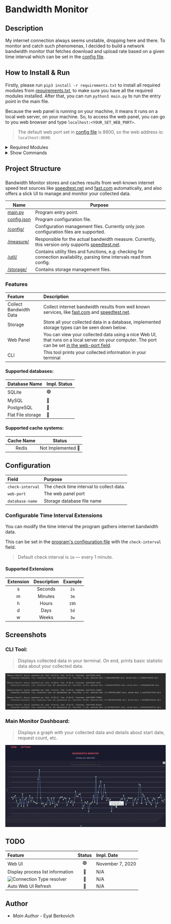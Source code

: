 
# Bandwidth Monitor    
## Description
My internet connection always seems unstable, dropping here and there. To monitor and catch such phenomenas, I decided to build a network bandwidth monitor that fetches download and upload rate based on a given time interval which can be set in the [config file](https://github.com/codekrnl/bandwidth-monitor/blob/master/config.json "config file").     

## How to Install & Run
Firstly, please run `pip3 install -r requirements.txt` to install all required modules from [requirements.txt](https://github.com/codekrnl/bandwidth-monitor/blob/master/requirements.txt), to make sure you have all the required modules installed.
After that, you can run `python3 main.py` to run the entry point in the main file.

Because the web panel is running on your machine, it means it runs on a local web server, on your machine. So, to access the web panel, you can go to you web browser and type `localhost:<YOUR_SET_WEB_PORT>`.
> The default web port set in [config file](https://github.com/codekrnl/bandwidth-monitor/blob/master/config.json "config file") is 8600, so the web address is: `localhost:8600`.

<details>

<summary>Required Modules</summary>

> Use `pip3 install -r requirements.txt` to easily install these modules.

- speedtest-cli
- redis
- psutil
- flask

</details>

<details>

<summary>Show Commands</summary>

- `pip3 install -r requirements.txt` — To install all required modules from [requirements.txt](https://github.com/codekrnl/bandwidth-monitor/blob/master/requirements.txt).

- `python3 main.py` — To run program.

</details>

 ## Project Structure 
 ### 
 Bandwidth Monitor stores and caches results from well-known internet speed test sources like [speedtest.net](https://www.speedtest.net/ "speedtest.net") and [fast.com](http://fast.com "fast.com") automatically, and also offers a slick UI to manage and monitor your collected data.    

| Name | Purpose |  
|--|--|  
| [main.py](https://github.com/codekrnl/bandwidth-monitor/blob/master/main.py) | Program entry point. | 
| [config.json](https://github.com/codekrnl/bandwidth-monitor/blob/master/config.json) | Program configuration file. |  
| [/config/](https://github.com/codekrnl/bandwidth-monitor/tree/master/config) | Configuration management files. Currently only json configuration files are supported. |  
| [/measure/](https://github.com/codekrnl/bandwidth-monitor/tree/master/measure) | Responsible for the actual bandwidth measure. Currently, this version only supports [speedtest.net](https://www.speedtest.net/). |  
| [/util/](https://github.com/codekrnl/bandwidth-monitor/tree/master/util) | Contains utility files and functions, e.g: checking for connection availability, parsing time intervals read from config. |  
| [/storage/](https://github.com/codekrnl/bandwidth-monitor/tree/master/storage) | Contains storage management files. |  
 
### Features
|Feature | Description  |
|:--|:--|
| Collect Bandwidth Data | Collect internet bandwidth results from well known services, like [fast.com](https://fast.com/) and [speedtest.net](https://speedtest.net/). |
| Storage | Store all your collected data in a database, implemented storage types can be seen down below. |
| Web Panel | You can view your collected data using a nice Web UI, that runs on a local server on your computer. The port can be set [in the web-port field](https://github.com/codekrnl/bandwidth-monitor/blob/master/config.json). |
| CLI | This tool prints your collected information in your terminal |


#### Supported databases:    
|  Database Name  |      Impl. Status      |
|:----------------|:----------------|
|     SQLite      | 🟢 |
|      MySQL      | 🔴 |
|   PostgreSQL    | 🔴 |
|Flat File storage| 🔴 |

 #### Supported cache systems:    
 | Cache Name |      Status     |
 |:-------------:|:---------------:| 
 |     Redis    | Not Implemented 🔴 |    

## Configuration

| Field | Purpose | 
|:--|:--|
| `check-interval` | The check time interval to collect data. |
| `web-port` 	   | The web panel port |
|`database-name`   | Storage database file name |

### Configurable Time Interval Extensions
You can modify the time interval the program gathers internet bandwidth data.

This can be set in the [program's configuration file](https://github.com/codekrnl/bandwidth-monitor/blob/master/config.json) with the `check-interval` field.

> Default check interval is `1m` — every 1 minute.

#### Supported Extensions

| Extension | Description | Example | 
|:---------:|:-----------:|:-------:| 
|     s     |   Seconds   |    `2s`   | 
|     m     |   Minutes   |    `3m`   | 
|     h     |    Hours    |   `19h`   | 
|     d     |     Days    |    `5d`   | 
|     w     |    Weeks    |    `3w`   |   

## Screenshots    
### CLI Tool: 
> Displays collected data in your terminal. On end, prints basic statistic data about your collected data.

![CLI Tool](https://github.com/codekrnl/bandwidth-monitor/blob/master/screenshots/cli-monitor.png?raw=true)

### Main Monitor Dashboard:
> Displays a graph with your collected data and details about start date, request count, etc.

![Main dashboard](https://github.com/codekrnl/bandwidth-monitor/blob/master/screenshots/bandwidth-monitor-ui.png?raw=true)

 ## TODO  
| Feature | Status| Impl. Date |
|:----------|:-----------:|:---|
|   Web UI  |   🟢   | November 7, 2020 |
|   Display process list information |   🔴   | N/A |
|     ![Connection Type resolver](https://github.com/codekrnl/NetworkResolverExtension)     |    🔴   | N/A |
|     Auto Web UI Refresh |  🔴  | N/A |

## Author
* *Main Author* - Eyal Berkovich
